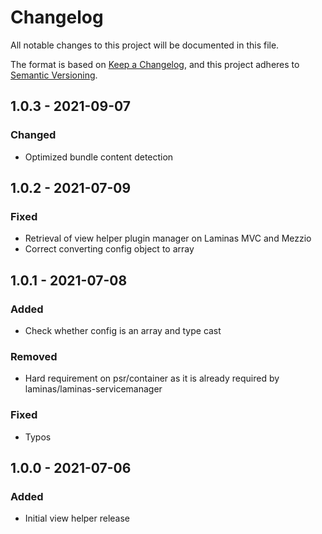 # Changelog
All notable changes to this project will be documented in this file.

The format is based on [Keep a Changelog](https://keepachangelog.com/en/1.0.0/),
and this project adheres to [Semantic Versioning](https://semver.org/spec/v2.0.0.html).

## 1.0.3 - 2021-09-07
### Changed
- Optimized bundle content detection

## 1.0.2 - 2021-07-09
### Fixed
- Retrieval of view helper plugin manager on Laminas MVC and Mezzio
- Correct converting config object to array

## 1.0.1 - 2021-07-08
### Added
- Check whether config is an array and type cast

### Removed
- Hard requirement on psr/container as it is already required by laminas/laminas-servicemanager

### Fixed
- Typos

## 1.0.0 - 2021-07-06
### Added
- Initial view helper release
